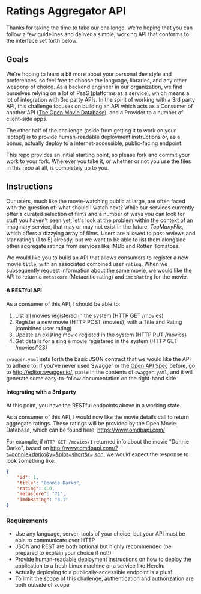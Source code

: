 # Ratings Aggregator API

Thanks for taking the time to take our challenge. We're hoping that you can follow a few guidelines and deliver a simple, working API that conforms to the interface set forth below.

## Goals

We're hoping to learn a bit more about your personal dev style and preferences, so feel free to choose the language, libraries, and any other weapons of choice. As a backend engineer in our organization, we find ourselves relying on a lot of PaaS (platforms as a service), which means a lot of integration with 3rd party APIs. In the spirit of working with a 3rd party API, this challenge focuses on building an API which acts as a Consumer of another API ([The Open Movie Database](https://www.omdbapi.com/)), and a Provider to a number of client-side apps.

The other half of the challenge (aside from getting it to work on your laptop!) is to provide human-readable deployment instructions or, as a bonus, actually deploy to a internet-accessible, public-facing endpoint.

This repo provides an initial starting point, so please fork and commit your work to your fork. Wherever you take it, or whether or not you use the files in this repo at all, is completely up to you.

## Instructions

Our users, much like the movie-watching public at large, are often faced with the question of: what should I watch next? While our services currently offer a curated selection of films and a number of ways you can look for stuff you haven't seen yet, let's look at the problem within the context of an imaginary service, that may or may not exist in the future, _TooManyFlix_, which offers a dizzying array of films. Users are allowed to post reviews and star ratings (1 to 5) already, but we want to be able to list them alongside other aggregate ratings from services like IMDb and Rotten Tomatoes.

We would like you to build an API that allows consumers to register a new movie `title`, with an associated combined user `rating`. When we subsequently request information about the same movie, we would like the API to return a `metascore` (Metacritic rating) and `imdbRating` for the movie.

#### A RESTful API

As a consumer of this API, I should be able to:

1. List all movies registered in the system (HTTP GET /movies)
2. Register a new movie (HTTP POST /movies), with a Title and Rating (combined user rating)
3. Update an existing movie registed in the system (HTTP PUT /movies)
4. Get details for a single movie registered in the system (HTTP GET /movies/123)

`swagger.yaml` sets forth the basic JSON contract that we would like the API to adhere to. If you've never used Swagger or the [Open API Spec](https://openapis.org/specification) before, go to http://editor.swagger.io/, paste in the contents of `swagger.yaml`, and it will generate some easy-to-follow documentation on the right-hand side

#### Integrating with a 3rd party

At this point, you have the RESTful endpoints above in a working state.

As a consumer of this API, I would now like the movie details call to return aggregate ratings. These ratings will be provided by the Open Movie Database, which can be found here: https://www.omdbapi.com/

For example, if `HTTP GET /movies/1` returned info about the movie "Donnie Darko", based on http://www.omdbapi.com/?t=donnie+darko&y=&plot=short&r=json, we would expect the response to look something like:

```json
{
    "id": 1,
    "title": "Donnie Darko",
    "rating": 4.0,
    "metascore": "71",
    "imdbRating": "8.1"
}
```

### Requirements

* Use any language, server, tools of your choice, but your API must be able to communicate over HTTP
* JSON and REST are both optional but highly recommended (be prepared to explain your choice if not!)
* Provide human-readable deployment instructions on how to deploy the application to a fresh Linux machine or a service like Heroku
* Actually deploying to a publically-accessible endpoint is a plus!
* To limit the scope of this challenge, authentication and authorization are both outside of scope
